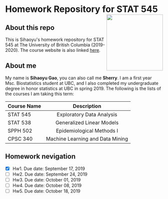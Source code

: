 # Homework Repository for STAT 545 <img align="right" width="180" height="180" src="https://stat545.stat.ubc.ca/authors/stat545/avatar_hu895c8a5c2c23007971df9d86cc84cb92_12186_250x250_fill_lanczos_center_2.png">

## About this repo
This is Sihaoyu's homework repository for STAT 545 at The University of British Columbia (2019-2020). The course website is also linked [here](https://stat545.stat.ubc.ca).

## About me
My name is **Sihaoyu Gao**, you can also call me **Sherry**. I am a first year Msc. Biostatistics student at UBC, and I also completed my undergraduate degree in honor statistics at UBC in spring 2019. The following is the lists of the courses I am taking this term:

| Course Name     | Description |           
| -------------  | :-------------: |
| STAT 545     | Exploratory Data Analysis | 
| STAT 538     | Generalized Linear Models     |
| SPPH 502 | Epidemiological Methods I    |  
| CPSC 340 | Machine Learning and Data Mining|

## Homework nevigation

- [x] Hw1. Due date: September 17, 2019
- [ ] Hw2. Due date: September 24, 2019
- [ ] Hw3. Due date: October 01, 2019
- [ ] Hw4. Due date: October 08, 2019
- [ ] Hw5. Due date: October 18, 2019
